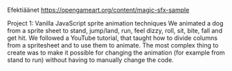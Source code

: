 Efektiäänet https://opengameart.org/content/magic-sfx-sample


Project 1: Vanilla JavaScript sprite animation techniques
  We animated a dog from a sprite sheet to stand, jump/land, run, feel dizzy, roll, sit, bite, fall and get hit. We followed a YouTube tutorial, that taught how to divide columns from a spritesheet and to use them to animate. The most complex thing to create was to make it possible for changing the animation (for example from stand to run) without having to manually change the code. 
